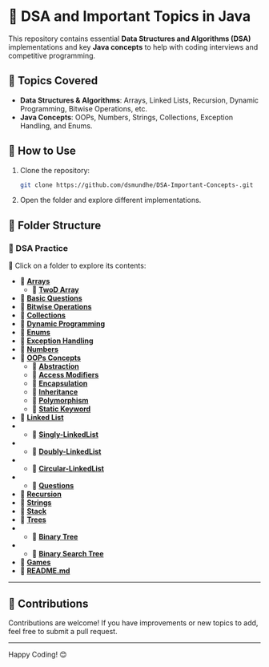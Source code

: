 # 📌 DSA and Important Topics in Java

This repository contains essential **Data Structures and Algorithms (DSA)** implementations and key **Java concepts** to help with coding interviews and competitive programming.

## 📌 Topics Covered
- **Data Structures & Algorithms**: Arrays, Linked Lists, Recursion, Dynamic Programming, Bitwise Operations, etc.
- **Java Concepts**: OOPs, Numbers, Strings, Collections, Exception Handling, and Enums.

## 🚀 How to Use
1. Clone the repository:
   ```sh
   git clone https://github.com/dsmundhe/DSA-Important-Concepts-.git
   ```
2. Open the folder and explore different implementations.

## 📂 Folder Structure

### 📂 DSA Practice
📌 Click on a folder to explore its contents:

- 📁 **[Arrays](arrays/)**
    - 🔹 **[TwoD Array](arrays/two_d)**
- 📁 **[Basic Questions](basic_questions)**
- 📁 **[Bitwise Operations](bitwiseOpp)**
- 📁 **[Collections](Collection)**
- 📁 **[Dynamic Programming](Dynamic_Programming/)**
- 📁 **[Enums](Enums)**
- 📁 **[Exception Handling](Exceptions)**
- 📁 **[Numbers](numbers)**
- 📁 **[OOPs Concepts](oops)**
   - 🔹 **[Abstraction](oops/abstraction)**
   - 🔹 **[Access Modifiers](oops/access)**
   - 🔹 **[Encapsulation](OOPs_Concepts/Encapsulation/)**
   - 🔹 **[Inheritance](oops/inheritance)**
   - 🔹 **[Polymorphism](oops/polymorphism)**
   - 🔹 **[Static Keyword](oops)**
- 📁 **[Linked List](linkedlist)**
-   - 🔹 **[Singly-LinkedList](linkedlist/Singly_LinkedList)**
-   - 🔹 **[Doubly-LinkedList](linkedlist/Doubly_LinkedList)**
-   - 🔹 **[Circular-LinkedList](linkedlist/Circular_LinkedList)**
-   - 🔹 **[Questions](linkedlist/Questions)**
- 📁 **[Recursion](Recursion)**
- 📁 **[Strings](strings)**
- 📁 **[Stack](Stack)**
- 📁 **[Trees](Trees)**
-    - 🔹 **[Binary Tree](Trees/BinaryTree)**
-    - 🔹 **[Binary Search Tree](Trees/BinarySearchTree)**
- 📁 **[Games](Games)**
- 📄 **[README.md](README.md)**

---

## 📢 Contributions
Contributions are welcome! If you have improvements or new topics to add, feel free to submit a pull request.

---

Happy Coding! 😊
